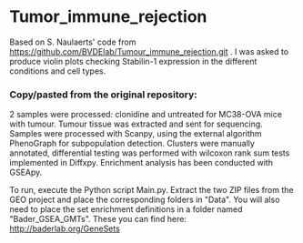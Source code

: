 # Tumor_immune_rejection

Based on S. Naulaerts' code from https://github.com/BVDElab/Tumour_immune_rejection.git .
I was asked to produce violin plots checking Stabilin-1 expression in the different conditions and cell types.

### Copy/pasted from the original repository:

2 samples were processed: clonidine and untreated for MC38-OVA mice with tumour. Tumour tissue was extracted and sent for sequencing. Samples were processed with Scanpy, using the external algorithm PhenoGraph for subpopulation detection. Clusters were manually annotated, differential testing was performed with wilcoxon rank sum tests implemented in Diffxpy. Enrichment analysis has been conducted with GSEApy.

To run, execute the Python script Main.py. Extract the two ZIP files from the GEO project and place the corresponding folders in "Data". You will also need to place the set enrichment definitions in a folder named "Bader_GSEA_GMTs". These you can find here: http://baderlab.org/GeneSets
